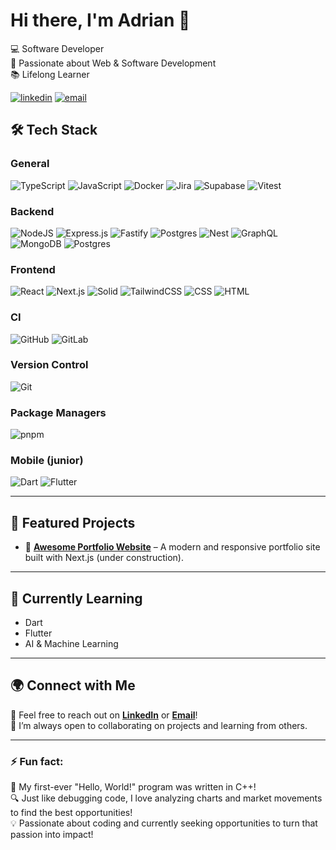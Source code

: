 # Hi there, I'm Adrian 👋

💻 Software Developer\
🚀 Passionate about Web & Software Development\
📚 Lifelong Learner

[![linkedin](https://img.shields.io/badge/LinkedIn-%230A66C2.svg?&style=for-the-badge&logo=linkedin&logoColor=white)](https://www.linkedin.com/in/adrian-hejnar/)
[![email](https://img.shields.io/badge/Email-%23D14836.svg?&style=for-the-badge&logo=gmail&logoColor=white)](mailto:adrinahejnar@gmail.com)

## 🛠️ Tech Stack

### General
![TypeScript](https://img.shields.io/badge/TypeScript-3178C6?logo=typescript&logoColor=fff)
![JavaScript](https://img.shields.io/badge/-JavaScript-F7DF1E?style=flat-square&logo=javascript&logoColor=black)
![Docker](https://img.shields.io/badge/Docker-2496ED?logo=docker&logoColor=fff)
![Jira](https://img.shields.io/badge/Jira-0052CC?logo=jira&logoColor=fff)
![Supabase](https://img.shields.io/badge/Supabase-3FCF8E?logo=supabase&logoColor=fff)
![Vitest](https://img.shields.io/badge/Vitest-6E9F18?logo=vitest&logoColor=fff)

### Backend
![NodeJS](https://img.shields.io/badge/Node.js-6DA55F?logo=node.js&logoColor=white)
![Express.js](https://img.shields.io/badge/Express.js-%23404d59.svg?logo=express&logoColor=%2361DAFB)
![Fastify](https://img.shields.io/badge/-Fastify-000000?style=flat&logo=fastify&logoColor=white)
![Postgres](https://img.shields.io/badge/Postgres-%23316192.svg?logo=postgresql&logoColor=white)
![Nest](https://img.shields.io/badge/Nest.js-%23E0234E.svg?logo=nestjs&logoColor=white)
![GraphQL](https://img.shields.io/badge/GraphQl-E10098?&logo=graphql&logoColor=white)
![MongoDB](https://img.shields.io/badge/MongoDB-%234ea94b.svg?logo=mongodb&logoColor=white)
![Postgres](https://img.shields.io/badge/Postgres-%23316192.svg?logo=postgresql&logoColor=white)

### Frontend
![React](https://img.shields.io/badge/React-%2320232a.svg?logo=react&logoColor=%2361DAFB)
![Next.js](https://img.shields.io/badge/Next.js-black?logo=next.js&logoColor=white)
![Solid](https://img.shields.io/badge/Solid-2C4F7C?logo=solid&logoColor=fff)
![TailwindCSS](https://img.shields.io/badge/Tailwind%20CSS-%2338B2AC.svg?logo=tailwind-css&logoColor=white)
![CSS](https://img.shields.io/badge/CSS-1572B6?logo=css3&logoColor=fff)
![HTML](https://img.shields.io/badge/HTML-%23E34F26.svg?logo=html5&logoColor=white)

### CI
![GitHub](https://img.shields.io/badge/GitHub-%23121011.svg?logo=github&logoColor=white)
![GitLab](https://img.shields.io/badge/GitLab-FC6D26?logo=gitlab&logoColor=fff)

### Version Control
![Git](https://img.shields.io/badge/Git-F05032?logo=git&logoColor=fff)

### Package Managers
![pnpm](https://img.shields.io/badge/pnpm-F69220?logo=pnpm&logoColor=fff)

### Mobile (junior)
![Dart](https://img.shields.io/badge/Dart-%230175C2.svg?logo=dart&logoColor=white)
![Flutter](https://img.shields.io/badge/Flutter-02569B?logo=flutter&logoColor=fff)

---

## 🚀 Featured Projects  
- 🎨 **[Awesome Portfolio Website](https://github.com/woszuk/portfolio)** – A modern and responsive portfolio site built with Next.js (under construction).  

---

## 🎯 Currently Learning  
- Dart  
- Flutter 
- AI & Machine Learning  

---

## 🌍 Connect with Me  
💬 Feel free to reach out on **[LinkedIn](https://www.linkedin.com/in/adrian-hejnar/)** or **[Email](mailto:adrianhejnar@gmail.com)**!  
📢 I’m always open to collaborating on projects and learning from others.

---

### ⚡ Fun fact: 
📜 My first-ever "Hello, World!" program was written in C++!\
🔍 Just like debugging code, I love analyzing charts and market movements to find the best opportunities!\
💡 Passionate about coding and currently seeking opportunities to turn that passion into impact!
